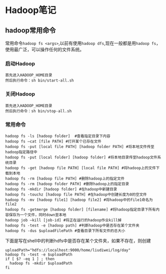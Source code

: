 # Hadoop笔记

## hadoop常用命令

常用命令`hadoop fs <args>`,以前有使用`hadoop dfs`,现在一般都是用`hadoop fs`，使用最广泛，可以操作任何的文件系统。

### 启动Hadoop

```
首先进入HADOOP_HOME目录
然后执行命令：sh bin/start-all.sh
```

### 关闭Hadoop

```
首先进入HADOOP_HOME目录
然后执行命令：sh bin/stop-all.sh
```

### 常用命令

```
hadoop fs -ls [hadoop folder]  #查看指定目录下内容
hadoop fs –cat [file PATH] #打开某个已存在文件
hadoop fs -put [local file PATH] [hadoop folder PATH] #将本地文件传至hadoop指定路径中
hadoop fs -put [local folder] [hadoop folder] #将本地目录传至hadoop文件系统目录
hadoop fs -get [hadoop file PATH] [local file PATH] #将hadoop上的文件下载到本地
hadoop fs -rm [hadoop file PATH] #删除hadoop上的指定文件
hadoop fs -rm [hadoop folder PATH] #删除hadoop上的指定目录
hadoop fs -mkdir [hadoop folder] #在hadoop中新建目录
hadoop fs -touchz [hadoop file PATH] #在hadoop中创建长度为0的空文件 
hadoop fs -mv [hadoop file1] [hadoop file2] #将hadoop中的file1命名为file2
hadoop fs -getmerge [hadoop folder] [filename] #将hadoop指定目录下所有内容保存为一个文件，同时down至本地
hadoop job –kill [job-id] #将正在运行的hadoop作业kill掉
hadoop fs -test -e [hadoop path] #判断hadoop中是否存在某个文件夹
hadoop fs -dus $uploadFilePath #查看目录下所有文件的总大小
```

下面是写在shell中的判断hdfs中是否存在某个文件夹，如果不存在，则创建

```
uploadPath="hdfs://localhost:9000/home/liudiwei/log/day"
hadoop fs -test -e $uploadPath
if [ $? -eq 1 ] ; then    
  hadoop fs -mkdir $uploadPath
fi
```